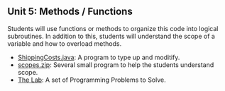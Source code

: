 ## Unit 5: Methods / Functions
Students will use functions or methods to organize this code into logical subroutines. In addition to this, students will understand the scope of a variable and how to overload methods.

* [ShippingCosts.java](./ShippingCosts.pdf): A program to type up and moditify.
* [scopes.zip](./scopes.zip): Several small program to help the students understand scope.
* [The Lab](./lab.md): A set of Programming Problems to Solve.

